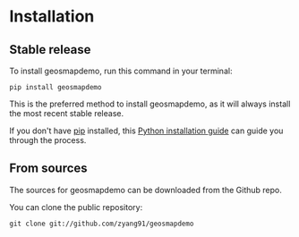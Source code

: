 # Installation

## Stable release

To install geosmapdemo, run this command in your terminal:

```
pip install geosmapdemo
```

This is the preferred method to install geosmapdemo, as it will always install the most recent stable release.

If you don't have [pip](https://pip.pypa.io) installed, this [Python installation guide](http://docs.python-guide.org/en/latest/starting/installation/) can guide you through the process.

## From sources

The sources for geosmapdemo can be downloaded from the Github repo.

You can clone the public repository:

```
git clone git://github.com/zyang91/geosmapdemo
```

